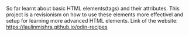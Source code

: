 So far learnt about basic HTML elements(tags) and their attributes. 
This project is a revisionism on how to use these elements more effectivel
and setup for learning more advanced HTML elements.
Link of the website: https://laulinmishra.github.io/odin-recipes
